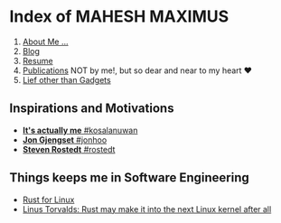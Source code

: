 # Index of MAHESH MAXIMUS

1. [About Me ...](https://mahesh-maximus.github.io/mahesh/about/about.html)
2. [Blog](https://mahesh-maximus.github.io/mahesh/blog-posts/index.html) 
3. [Resume](https://mahesh-maximus.github.io/mahesh/resume/resume.html)
4. [Publications](https://mahesh-maximus.github.io/mahesh/publications/index.html) NOT by me!, but so dear and near to my heart ❤️
5. [Lief other than Gadgets]()

## Inspirations and Motivations
* [**It's actually me** #kosalanuwan](https://github.com/kosalanuwan)
* [**Jon Gjengset** #jonhoo](https://github.com/jonhoo)
* [**Steven Rostedt** #rostedt](https://github.com/rostedt)

## Things keeps me in Software Engineering
* [Rust for Linux](https://github.com/Rust-for-Linux/linux)
* [Linus Torvalds: Rust may make it into the next Linux kernel after all](https://www.zdnet.com/article/linus-torvalds-rust-may-make-it-into-the-next-linux-kernel-after-all/)
